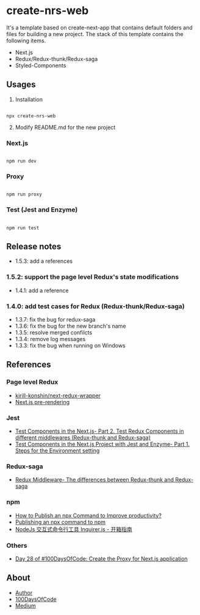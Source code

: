 # create-nrs-web
It's a template based on create-next-app that contains default folders and files for building a new project.
The stack of this template contains the following items.
* Next.js
* Redux/Redux-thunk/Redux-saga
* Styled-Components

## Usages
1. Installation

```

npx create-nrs-web

```

2. Modify README.md for the new project

### Next.js

```

npm run dev

```

### Proxy

```

npm run proxy

```

### Test (Jest and Enzyme)

```

npm run test

```

## Release notes
* 1.5.3: add a references
### 1.5.2: support the page level Redux's state modifications
* 1.4.1: add a reference
### 1.4.0: add test cases for Redux (Redux-thunk/Redux-saga)
* 1.3.7: fix the bug for redux-saga
* 1.3.6: fix the bug for the new branch's name
* 1.3.5: resolve merged confilcts
* 1.3.4: remove log messages
* 1.3.3: fix the bug when running on Windows

## References
### Page level Redux
* [kirill-konshin/next-redux-wrapper](https://github.com/kirill-konshin/next-redux-wrapper#server-and-client-state-separation)
* [Next.js pre-rendering](https://nextjs.org/docs/basic-features/pages#two-forms-of-pre-rendering)
### Jest
* [Test Components in the Next.js- Part 2. Test Redux Components in different middlewares (Redux-thunk and Redux-saga)](https://medium.com/a-layman/test-components-in-the-next-js-part-2-test-redux-components-in-different-middlewares-49af5b0be7fd)
* [Test Components in the Next.js Project with Jest and Enzyme- Part 1. Steps for the Environment setting](https://medium.com/a-layman/test-components-in-the-next-js-7f4bc5fbaa92)
### Redux-saga
* [Redux Middleware- The differences between Redux-thunk and Redux-saga](https://medium.com/a-layman/redux-middleware-the-differences-between-redux-think-and-redux-saga-1e226f5a772a)
### npm
* [How to Publish an npx Command to Improve productivity?](https://medium.com/a-layman/how-to-publish-an-npx-command-to-improve-the-productivity-23c6480c176)
* [Publishing an npx command to npm](http://www.sheshbabu.com/posts/publishing-npx-command-to-npm/)
* [NodeJs 交互式命令行工具 Inquirer.js - 开箱指南](https://juejin.cn/post/6844903480700698638)
### Others
* [Day 28 of #100DaysOfCode: Create the Proxy for Next.js application](https://dev.to/jenhsuan/day-28-of-100daysofcode-create-the-proxy-for-next-js-application-28g7)


## About
* [Author](https://jenhsuan.github.io/ALayman/profile.html)
* [100DaysOfCode](https://dev.to/jenhsuan)
* [Medium](https://medium.com/a-layman)

